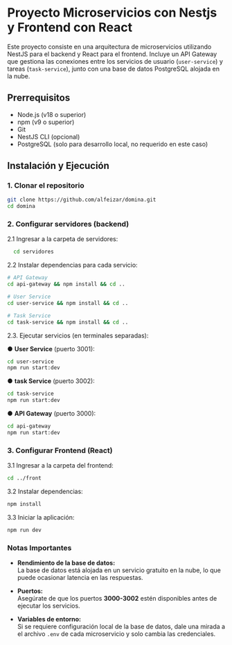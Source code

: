 
# Proyecto Microservicios con Nestjs y Frontend con React

Este proyecto consiste en una arquitectura de microservicios utilizando NestJS para el backend y React para el frontend. Incluye un API Gateway que gestiona las conexiones entre los servicios de usuario (`user-service`) y tareas (`task-service`), junto con una base de datos PostgreSQL alojada en la nube.

## Prerrequisitos
- Node.js (v18 o superior)
- npm (v9 o superior)
- Git
- NestJS CLI (opcional)
- PostgreSQL (solo para desarrollo local, no requerido en este caso)

## Instalación y Ejecución

### 1. Clonar el repositorio
```bash
git clone https://github.com/alfeizar/domina.git
cd domina
```

### 2. Configurar servidores (backend)
2.1 Ingresar a la carpeta de servidores:
```bash
  cd servidores
```
2.2 Instalar dependencias para cada servicio:
```bash
# API Gateway
cd api-gateway && npm install && cd ..

# User Service
cd user-service && npm install && cd ..

# Task Service
cd task-service && npm install && cd ..
```

2.3. Ejecutar servicios (en terminales separadas):

● **User Service** (puerto 3001):
```bash
cd user-service
npm run start:dev
```

● **task Service** (puerto 3002):
```bash
cd task-service
npm run start:dev
```


● **API Gateway** (puerto 3000):
```bash
cd api-gateway
npm run start:dev
```

### 3. Configurar Frontend (React)
3.1 Ingresar a la carpeta del frontend:
```bash
cd ../front
```
3.2 Instalar dependencias:
```bash
npm install
```
3.3 Iniciar la aplicación:
```bash
npm run dev
```


### Notas Importantes  

- **Rendimiento de la base de datos:**  
  La base de datos está alojada en un servicio gratuito en la nube, lo que puede ocasionar latencia en las respuestas.  

- **Puertos:**  
  Asegúrate de que los puertos **3000-3002** estén disponibles antes de ejecutar los servicios.  

- **Variables de entorno:**  
  Si se requiere configuración local de la base de datos, dale una mirada a el archivo `.env` de cada microservicio y solo cambia las credenciales.  
